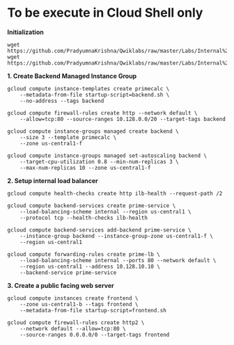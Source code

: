 # **To be execute in Cloud Shell only**

**Initialization**

    wget https://github.com/PradyumnaKrishna/Qwiklabs/raw/master/Labs/Internal%20Load%20Balancer/backend.sh
    wget https://github.com/PradyumnaKrishna/Qwiklabs/raw/master/Labs/Internal%20Load%20Balancer/frontend.sh

**1. Create Backend Managed Instance Group**

    gcloud compute instance-templates create primecalc \
        --metadata-from-file startup-script=backend.sh \
        --no-address --tags backend 

    gcloud compute firewall-rules create http --network default \
        --allow=tcp:80 --source-ranges 10.128.0.0/20 --target-tags backend

    gcloud compute instance-groups managed create backend \
        --size 3 --template primecalc \
        --zone us-central1-f 

    gcloud compute instance-groups managed set-autoscaling backend \
        --target-cpu-utilization 0.8 --min-num-replicas 3 \
        --max-num-replicas 10 --zone us-central1-f 

**2. Setup internal load balancer**

    gcloud compute health-checks create http ilb-health --request-path /2 

    gcloud compute backend-services create prime-service \
        --load-balancing-scheme internal --region us-central1 \
        --protocol tcp --health-checks ilb-health 

    gcloud compute backend-services add-backend prime-service \
        --instance-group backend --instance-group-zone us-central1-f \
        --region us-central1 

    gcloud compute forwarding-rules create prime-lb \
        --load-balancing-scheme internal --ports 80 --network default \
        --region us-central1 --address 10.128.10.10 \
        --backend-service prime-service

**3. Create a public facing web server**

    gcloud compute instances create frontend \
        --zone us-central1-b --tags frontend \
        --metadata-from-file startup-script=frontend.sh

    gcloud compute firewall-rules create http2 \
        --network default --allow=tcp:80 \
        --source-ranges 0.0.0.0/0 --target-tags frontend

